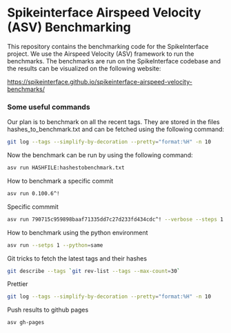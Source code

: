 
# Spikeinterface Airspeed Velocity (ASV) Benchmarking

This repository contains the benchmarking code for the SpikeInterface project. We use the Airspeed Velocity (ASV) framework to run the benchmarks. The benchmarks are run on the SpikeInterface codebase and the results can be visualized on the following website:

https://spikeinterface.github.io/spikeinterface-airspeed-velocity-benchmarks/




### Some useful commands

Our plan is to benchmark on all the recent tags. They are stored in the files hashes_to_benchmark.txt and can be fetched using the following command:

```bash
git log --tags --simplify-by-decoration --pretty="format:%H" -n 10
```
Now the benchmark can be run by using the following command:

```bash
asv run HASHFILE:hashestobenchmark.txt
```

How to benchmark a specific commit

```bash
asv run 0.100.6^!
```

Specific commmit

```bash
asv run 790715c959898baaf71335dd7c27d233fd434cdc^! --verbose --steps 1
```

How to benchmark using the python environment

```bash
asv run --setps 1 --python=same
```

Git tricks to fetch the latest tags and their hashes

```bash
git describe --tags `git rev-list --tags --max-count=30`
``` 

Prettier
```bash
git log --tags --simplify-by-decoration --pretty="format:%H" -n 10
```

Push results to github pages

```bash
asv gh-pages
```